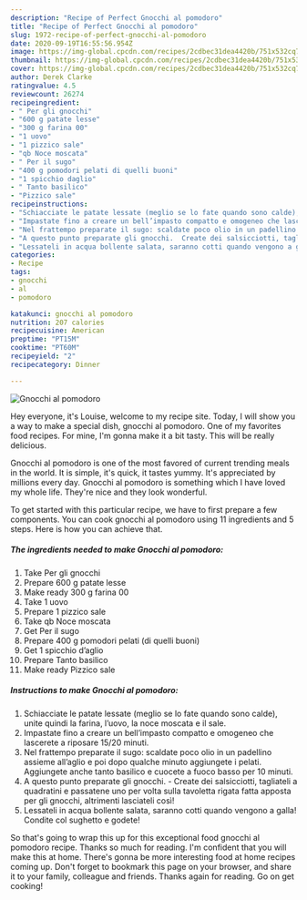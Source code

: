 ```yaml
---
description: "Recipe of Perfect Gnocchi al pomodoro"
title: "Recipe of Perfect Gnocchi al pomodoro"
slug: 1972-recipe-of-perfect-gnocchi-al-pomodoro
date: 2020-09-19T16:55:56.954Z
image: https://img-global.cpcdn.com/recipes/2cdbec31dea4420b/751x532cq70/gnocchi-al-pomodoro-recipe-main-photo.jpg
thumbnail: https://img-global.cpcdn.com/recipes/2cdbec31dea4420b/751x532cq70/gnocchi-al-pomodoro-recipe-main-photo.jpg
cover: https://img-global.cpcdn.com/recipes/2cdbec31dea4420b/751x532cq70/gnocchi-al-pomodoro-recipe-main-photo.jpg
author: Derek Clarke
ratingvalue: 4.5
reviewcount: 26274
recipeingredient:
- " Per gli gnocchi"
- "600 g patate lesse"
- "300 g farina 00"
- "1 uovo"
- "1 pizzico sale"
- "qb Noce moscata"
- " Per il sugo"
- "400 g pomodori pelati di quelli buoni"
- "1 spicchio daglio"
- " Tanto basilico"
- "Pizzico sale"
recipeinstructions:
- "Schiacciate le patate lessate (meglio se lo fate quando sono calde), unite quindi la farina, l’uovo, la noce moscata e il sale."
- "Impastate fino a creare un bell’impasto compatto e omogeneo che lascerete a riposare 15/20 minuti."
- "Nel frattempo preparate il sugo: scaldate poco olio in un padellino assieme all’aglio e poi dopo qualche minuto aggiungete i pelati. Aggiungete anche tanto basilico e cuocete a fuoco basso per 10 minuti."
- "A questo punto preparate gli gnocchi.  Create dei salsicciotti, tagliateli a quadratini e passatene uno per volta sulla tavoletta rigata fatta apposta per gli gnocchi, altrimenti lasciateli così!"
- "Lessateli in acqua bollente salata, saranno cotti quando vengono a galla! Condite col sughetto e godete!"
categories:
- Recipe
tags:
- gnocchi
- al
- pomodoro

katakunci: gnocchi al pomodoro 
nutrition: 207 calories
recipecuisine: American
preptime: "PT15M"
cooktime: "PT60M"
recipeyield: "2"
recipecategory: Dinner

---
```



![Gnocchi al pomodoro](https://img-global.cpcdn.com/recipes/2cdbec31dea4420b/751x532cq70/gnocchi-al-pomodoro-recipe-main-photo.jpg)

Hey everyone, it's Louise, welcome to my recipe site. Today, I will show you a way to make a special dish, gnocchi al pomodoro. One of my favorites food recipes. For mine, I'm gonna make it a bit tasty. This will be really delicious.

Gnocchi al pomodoro is one of the most favored of current trending meals in the world. It is simple, it's quick, it tastes yummy. It's appreciated by millions every day. Gnocchi al pomodoro is something which I have loved my whole life. They're nice and they look wonderful.




To get started with this particular recipe, we have to first prepare a few components. You can cook gnocchi al pomodoro using 11 ingredients and 5 steps. Here is how you can achieve that.

<!--inarticleads1-->

##### The ingredients needed to make Gnocchi al pomodoro:

1. Take  Per gli gnocchi
1. Prepare 600 g patate lesse
1. Make ready 300 g farina 00
1. Take 1 uovo
1. Prepare 1 pizzico sale
1. Take qb Noce moscata
1. Get  Per il sugo
1. Prepare 400 g pomodori pelati (di quelli buoni)
1. Get 1 spicchio d’aglio
1. Prepare  Tanto basilico
1. Make ready Pizzico sale




<!--inarticleads2-->

##### Instructions to make Gnocchi al pomodoro:

1. Schiacciate le patate lessate (meglio se lo fate quando sono calde), unite quindi la farina, l’uovo, la noce moscata e il sale.
1. Impastate fino a creare un bell’impasto compatto e omogeneo che lascerete a riposare 15/20 minuti.
1. Nel frattempo preparate il sugo: scaldate poco olio in un padellino assieme all’aglio e poi dopo qualche minuto aggiungete i pelati. Aggiungete anche tanto basilico e cuocete a fuoco basso per 10 minuti.
1. A questo punto preparate gli gnocchi.  - Create dei salsicciotti, tagliateli a quadratini e passatene uno per volta sulla tavoletta rigata fatta apposta per gli gnocchi, altrimenti lasciateli così!
1. Lessateli in acqua bollente salata, saranno cotti quando vengono a galla! Condite col sughetto e godete!




So that's going to wrap this up for this exceptional food gnocchi al pomodoro recipe. Thanks so much for reading. I'm confident that you will make this at home. There's gonna be more interesting food at home recipes coming up. Don't forget to bookmark this page on your browser, and share it to your family, colleague and friends. Thanks again for reading. Go on get cooking!
